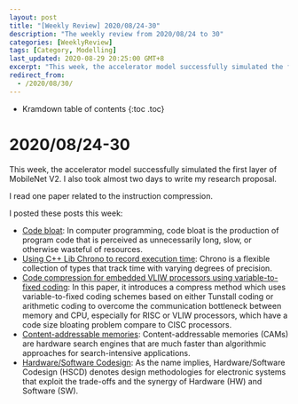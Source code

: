 ```yaml
---
layout: post
title: "[Weekly Review] 2020/08/24-30"
description: "The weekly review from 2020/08/24 to 30"
categories: [WeeklyReview]
tags: [Category, Modelling]
last_updated: 2020-08-29 20:25:00 GMT+8
excerpt: "This week, the accelerator model successfully simulated the first layer of MobileNet V2. I also took almost two days to write my research proposal."
redirect_from:
  - /2020/08/30/
---
```


* Kramdown table of contents
{:toc .toc}
# 2020/08/24-30

This week, the accelerator model successfully simulated the first layer of MobileNet V2. I also took almost two days to write my research proposal.

I read one paper related to the instruction compression.

I posted these posts this week:

+ [Code bloat](https://singularitykchen.github.io/blog/2020/08/25/Glean-Code-Bloat/): In computer programming, code bloat is the production of program code that is perceived as unnecessarily long, slow, or otherwise wasteful of resources.
+ [Using C++ Lib Chrono to record execution time](https://singularitykchen.github.io/blog/2020/08/26/Code-Study-CPP-chrono/): Chrono is a flexible collection of types that track time with varying degrees of precision.
+ [Code compression for embedded VLIW processors using variable-to-fixed coding](https://singularitykchen.github.io/blog/2020/08/26/Read-Paper-Code-compression-for-embedded-VLIW-processors-using-variable-to-fixed-coding/): In this paper, it introduces a compress method which uses variable-to-fixed coding schemes based on either Tunstall coding or arithmetic coding to overcome the communication bottleneck between memory and CPU, especially for RISC or VLIW processors, which have a code size bloating problem compare to CISC processors.
+ [Content-addressable memories](https://singularitykchen.github.io/blog/2020/08/28/Glean-Content-addressable-memory/): Content-addressable memories (CAMs) are hardware search engines  that are much faster than algorithmic approaches for search-intensive  applications.
+ [Hardware/Software Codesign](https://singularitykchen.github.io/blog/2020/08/29/Glean-Hardware-Software-Co-Design/): As the name implies, Hardware/Software Codesign (HSCD) denotes design methodologies for electronic systems that exploit the trade-offs and the synergy of Hardware (HW) and Software (SW).